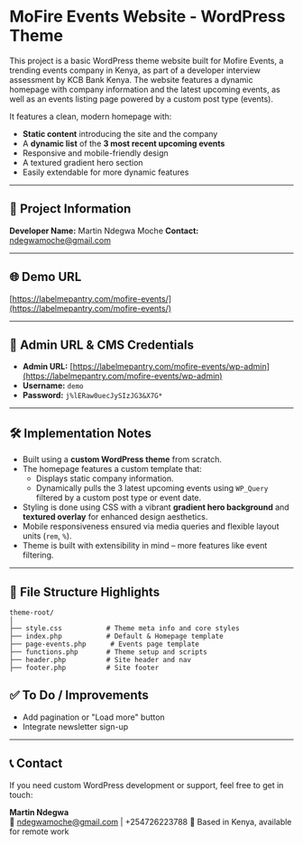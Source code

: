 # MoFire Events Website - WordPress Theme

This project is a basic WordPress theme website built for Mofire Events, a trending events company in Kenya, as part of a developer interview assessment by KCB Bank Kenya. 
The website features a dynamic homepage with company information and the latest upcoming events, as well as an events listing page powered by a custom post type (events). 

It features a clean, modern homepage with:

- **Static content** introducing the site and the company
- A **dynamic list** of the **3 most recent upcoming events**
- Responsive and mobile-friendly design
- A textured gradient hero section
- Easily extendable for more dynamic features

---

## 📌 Project Information

**Developer Name:** Martin Ndegwa Moche
**Contact:** ndegwamoche@gmail.com

---

## 🌐 Demo URL

[https://labelmepantry.com/mofire-events/](https://labelmepantry.com/mofire-events/)

---

## 🔐 Admin URL & CMS Credentials

- **Admin URL:** [https://labelmepantry.com/mofire-events/wp-admin](https://labelmepantry.com/mofire-events/wp-admin)
- **Username:** `demo`
- **Password:** `j%lERaw0uecJySIzJG3&X7G*`

---

## 🛠️ Implementation Notes

- Built using a **custom WordPress theme** from scratch.
- The homepage features a custom template that:
  - Displays static company information.
  - Dynamically pulls the 3 latest upcoming events using `WP_Query` filtered by a custom post type or event date.
- Styling is done using CSS with a vibrant **gradient hero background** and **textured overlay** for enhanced design aesthetics.
- Mobile responsiveness ensured via media queries and flexible layout units (`rem`, `%`).
- Theme is built with extensibility in mind – more features like event filtering.

---

## 📁 File Structure Highlights
```
theme-root/
│
├── style.css           # Theme meta info and core styles
├── index.php           # Default & Homepage template
├── page-events.php      # Events page template
├── functions.php       # Theme setup and scripts
├── header.php          # Site header and nav
├── footer.php          # Site footer

```


## ✅ To Do / Improvements

- Add pagination or "Load more" button
- Integrate newsletter sign-up

---

## 📞 Contact

If you need custom WordPress development or support, feel free to get in touch:

**Martin Ndegwa**  
📧 ndegwamoche@gmail.com  | +254726223788
📍 Based in Kenya, available for remote work





